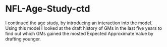 # NFL-Age-Study-ctd
I continued the age study, by introducing an interaction into the model.
Using this model I looked at the draft history of GMs in the last five years to find out which GMs
gained the mosted Expected Approximate Value by drafting younger.
